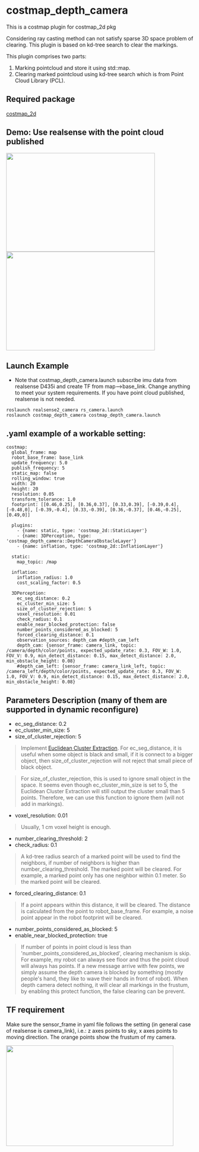 # costmap_depth_camera
This is a costmap plugin for costmap_2d pkg

Considering ray casting method can not satisfy sparse 3D space problem of clearing. This plugin is based on kd-tree search to clear the markings.

This plugin comprises two parts:
1. Marking pointcloud and store it using std::map.
2. Clearing marked pointcloud using kd-tree search which is from Point Cloud Library (PCL).

## Required package
[costmap_2d](http://wiki.ros.org/costmap_2d)
  
## Demo: Use realsense with the point cloud published
<p float="left">
<img src="https://github.com/tsengapola/my_image_repo/blob/main/Use%20depth%20camera%20(realsense)%20to%20detect%20the%20bar%20across%20the%20cones.gif" width="400" height="265"/>
<img src="https://github.com/tsengapola/my_image_repo/blob/main/op-costmap-depth-cam.gif" width="400" height="265"/>
</p>

## Launch Example

* Note that costmap_depth_camera.launch subscribe imu data from realsense D435i and create TF from map-->base_link. Change anything to meet your system requirements. If you have point cloud published, realsense is not needed.
```
roslaunch realsense2_camera rs_camera.launch
roslaunch costmap_depth_camera costmap_depth_camera.launch 
```

## .yaml example of a workable setting:

```
costmap:
  global_frame: map
  robot_base_frame: base_link
  update_frequency: 5.0
  publish_frequency: 5
  static_map: false
  rolling_window: true
  width: 20
  height: 20
  resolution: 0.05  
  transform_tolerance: 1.0
  footprint: [[0.46,0.25], [0.36,0.37], [0.33,0.39], [-0.39,0.4], [-0.48,0], [-0.39,-0.4], [0.33,-0.39], [0.36,-0.37], [0.46,-0.25], [0.49,0]]

  plugins:
    - {name: static, type: 'costmap_2d::StaticLayer'}
    - {name: 3DPerception, type: 'costmap_depth_camera::DepthCameraObstacleLayer'}
    - {name: inflation, type: 'costmap_2d::InflationLayer'}

  static:
    map_topic: /map

  inflation:
    inflation_radius: 1.0
    cost_scaling_factor: 0.5

  3DPerception:
    ec_seg_distance: 0.2
    ec_cluster_min_size: 5
    size_of_cluster_rejection: 5
    voxel_resolution: 0.01
    check_radius: 0.1
    enable_near_blocked_protection: false
    number_points_considered_as_blocked: 5
    forced_clearing_distance: 0.1
    observation_sources: depth_cam #depth_cam_left
    depth_cam: {sensor_frame: camera_link, topic: /camera/depth/color/points, expected_update_rate: 0.3, FOV_W: 1.0, FOV_V: 0.9, min_detect_distance: 0.15, max_detect_distance: 2.0, min_obstacle_height: 0.08}
    #depth_cam_left: {sensor_frame: camera_link_left, topic: /camera_left/depth/color/points, expected_update_rate: 0.3, FOV_W: 1.0, FOV_V: 0.9, min_detect_distance: 0.15, max_detect_distance: 2.0, min_obstacle_height: 0.08}
```

## Parameters Description (many of them are supported in dynamic reconfigure)

* ec_seg_distance: 0.2
* ec_cluster_min_size: 5
* size_of_cluster_rejection: 5

> Implement [Euclidean Cluster Extraction](https://pcl.readthedocs.io/projects/tutorials/en/latest/cluster_extraction.html#cluster-extraction).
For ec_seg_distance, it is useful when some object is black and small, if it is connect to a bigger object, then size_of_cluster_rejection will not reject that small piece of black object.

> For size_of_cluster_rejection, this is used to ignore small object in the space. It seems even though ec_cluster_min_size is set to 5, the Euclidean Cluster Extraction will still output the cluster small than 5 points. Therefore, we can use this function to ignore them (will not add in markings).

* voxel_resolution: 0.01

> Usually, 1 cm voxel height is enough.

* number_clearing_threshold: 2
* check_radius: 0.1

> A kd-tree radius search of a marked point will be used to find the neighbors, if number of neighbors is higher than number_clearing_threshold. The marked point will be cleared.
For example, a marked point  only has one neighbor within 0.1 meter. So the marked point will be cleared.

* forced_clearing_distance: 0.1

> If a point appears within this distance, it will be cleared. The distance is calculated from the point to robot_base_frame. 
> For example, a noise point appear in the robot footprint will be cleared.

* number_points_considered_as_blocked: 5
* enable_near_blocked_protection: true

> If number of points in point cloud is less than 'number_points_considered_as_blocked', clearing mechanism is skip.
For example, my robot can always see floor and thus the point cloud will always has points. If a new message arrive with few points, we simply assume the depth camera is blocked by something (mostly people's hand, they like to wave their hands in front of robot).
> When depth camera detect nothing, it will clear all markings in the frustum, by enabling this protect function, the false clearing can be prevent.

## TF requirement

Make sure the sensor_frame in yaml file follows the setting (in general case of realsense is camera_link), i.e.: z axes points to sky, x axes points to moving direction.
The orange points show the frustum of my camera.

<img src="https://github.com/tsengapola/my_image_repo/blob/main/frustum_axis.png" width="450" height="270"/>
